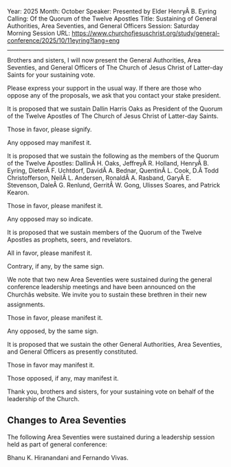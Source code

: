 Year: 2025
Month: October
Speaker: Presented by Elder HenryÂ B. Eyring
Calling: Of the Quorum of the Twelve Apostles
Title: Sustaining of General Authorities, Area Seventies, and General Officers
Session: Saturday Morning Session
URL: https://www.churchofjesuschrist.org/study/general-conference/2025/10/11eyring?lang=eng

---

Brothers and sisters, I will now present the General Authorities, Area Seventies, and General Officers of The Church of Jesus Christ of Latter-day Saints for your sustaining vote.

Please express your support in the usual way. If there are those who oppose any of the proposals, we ask that you contact your stake president.

It is proposed that we sustain Dallin Harris Oaks as President of the Quorum of the Twelve Apostles of The Church of Jesus Christ of Latter-day Saints.

Those in favor, please signify.

Any opposed may manifest it.

It is proposed that we sustain the following as the members of the Quorum of the Twelve Apostles: DallinÂ H. Oaks, JeffreyÂ R. Holland, HenryÂ B. Eyring, DieterÂ F. Uchtdorf, DavidÂ A. Bednar, QuentinÂ L. Cook, D.Â Todd Christofferson, NeilÂ L. Andersen, RonaldÂ A. Rasband, GaryÂ E. Stevenson, DaleÂ G. Renlund, GerritÂ W. Gong, Ulisses Soares, and Patrick Kearon.

Those in favor, please manifest it.

Any opposed may so indicate.

It is proposed that we sustain members of the Quorum of the Twelve Apostles as prophets, seers, and revelators.

All in favor, please manifest it.

Contrary, if any, by the same sign.

We note that two new Area Seventies were sustained during the general conference leadership meetings and have been announced on the Churchâs website. We invite you to sustain these brethren in their new assignments.

Those in favor, please manifest it.

Any opposed, by the same sign.

It is proposed that we sustain the other General Authorities, Area Seventies, and General Officers as presently constituted.

Those in favor may manifest it.

Those opposed, if any, may manifest it.

Thank you, brothers and sisters, for your sustaining vote on behalf of the leadership of the Church.


## Changes to Area Seventies

The following Area Seventies were sustained during a leadership session held as part of general conference:

Bhanu K. Hiranandani and Fernando Vivas.
